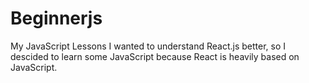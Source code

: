 # Beginnerjs
My JavaScript Lessons
I wanted to understand React.js better, so I descided to learn some JavaScript because React is heavily based on JavaScript.
